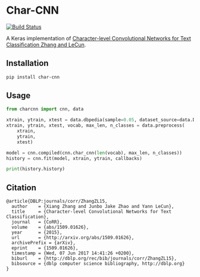 # Char-CNN

[![Build Status](https://travis-ci.org/purzelrakete/char-cnn.png?branch=master)](https://travis-ci.org/purzelrakete/char-cnn)

A Keras implementation of [Character-level Convolutional Networks for Text Classification Zhang and LeCun](https://arxiv.org/abs/1509.01626).


## Installation

```bash
pip install char-cnn
```

## Usage

```python
from charcnn import cnn, data

xtrain, ytrain, xtest = data.dbpedia(sample=0.05, dataset_source=data.DATA_CLOUD_URL)
xtrain, ytrain, xtest, vocab, max_len, n_classes = data.preprocess(
    xtrain,
    ytrain,
    xtest)

model = cnn.compiled(cnn.char_cnn(len(vocab), max_len, n_classes))
history = cnn.fit(model, xtrain, ytrain, callbacks)

print(history.history)
```

## Citation

```citation
@article{DBLP:journals/corr/ZhangZL15,
  author    = {Xiang Zhang and Junbo Jake Zhao and Yann LeCun},
  title     = {Character-level Convolutional Networks for Text Classification},
  journal   = {CoRR},
  volume    = {abs/1509.01626},
  year      = {2015},
  url       = {http://arxiv.org/abs/1509.01626},
  archivePrefix = {arXiv},
  eprint    = {1509.01626},
  timestamp = {Wed, 07 Jun 2017 14:41:26 +0200},
  biburl    = {http://dblp.org/rec/bib/journals/corr/ZhangZL15},
  bibsource = {dblp computer science bibliography, http://dblp.org}
}
```
